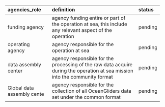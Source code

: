 | agencies_role | definition | status |
|:------ |:------ |:------ |
| funding agency | agency funding entire or part of the operation at sea, this include any relevant aspect of the operation | pending |
| operating agency | agency responsible for the operation at sea | pending |
| data assembly center | agency responsible for the processing of the raw data acquire during the operation at sea mission into the community format | pending |
| Global data assembly cente | agency responsible for the collection of all OceanGliders data set under the common format | pending |
